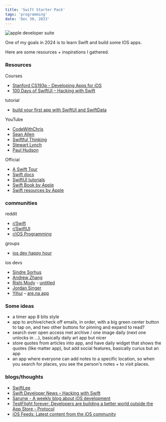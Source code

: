 ```yaml
---
title: 'Swift Starter Pack'
tags: 'programming'
date: 'Dec 30, 2023'
---
```


![apple developer suite](/images/swift.jpeg)

One of my goals in 2024 is to learn Swift and build some IOS apps.

Here are some resources + inspirations I gathered.

### Resources

Courses

- [Stanford CS193p - Developing Apps for iOS](https://cs193p.sites.stanford.edu/2023)
- [100 Days of SwiftUI – Hacking with Swift](https://www.hackingwithswift.com/100/swiftui)

tutorial

- [build your first app with SwiftUI and SwiftData](https://www.hackingwithswift.com/articles/263/build-your-first-app-with-swiftui-and-swiftdata)

YouTube

- [CodeWithChris](https://www.youtube.com/channel/UC2D6eRvCeMtcF5OGHf1-trw)
- [Sean Allen](https://www.youtube.com/@seanallen/videos)
- [Swiftful Thinking](https://www.youtube.com/@SwiftfulThinking)
- [Stewart Lynch](https://www.youtube.com/c/stewartlynch)
- [Paul Hudson](https://www.youtube.com/@twostraws/videos)

Official

- [A Swift Tour](https://docs.swift.org/swift-book/documentation/the-swift-programming-language/guidedtour/)
- [Swift docs](https://docs.swift.org/swift-book/documentation/the-swift-programming-language/)
- [SwiftUI tutorials](https://developer.apple.com/tutorials/swiftui/)
- [Swift Book by Apple](https://books.apple.com/us/book/the-swift-programming-language-swift-5-3/id881256329)
- [Swift resources by Apple](https://developer.apple.com/swift/resources/)

### communities

reddit

- [r/Swift](https://www.reddit.com/r/swift/)
- [r/SwiftUI](https://www.reddit.com/r/SwiftUI/)
- [r/iOS Programming](https://www.reddit.com/r/iOSProgramming/)

groups

- [ios dev happy hour](https://links.iosdevhappyhour.com/)

ios devs

- [Sindre Sorhus](https://sindresorhus.com/)
- [Andrew Zhang](https://twitter.com/andrewczhang?lang=en)
- [Rishi Mody](https://twitter.com/rishmody) - [untitled](https://www.untitledpc.net/)
- [Jordan Singer](https://twitter.com/jsngr)
- [Yihui](https://twitter.com/_yihui) – [are.na app](https://arena-ios-app.vercel.app/)

### Some ideas

- a timer app 8 bits style
- app to archive/check off emails, in order, with a big green center button to tap on, and two other buttons for pinning and expand to read?
- search over open access met archive / one image daily (next one unlocks in ...), basically daily art app but nicer
- store quotes from articles into app, and have daily widget that shows the quotes (like matter app), but add social features, basically curius but an app
- an app where everyone can add notes to a specific location, so when you search for places, you see the person's notes + to visit places.

### blogs/thoughts

- [SwiftLee](https://www.avanderlee.com/)
- [Swift Developer News – Hacking with Swift](https://www.hackingwithswift.com/articles)
- [Sarunw - A weekly blog about iOS development](https://sarunw.com/)
- [TestFlight forever: Developers are building a better world outside the App Store - Protocol](https://www.protocol.com/testflight-app-store#toggle-gdpr)
- [iOS Feeds: Latest content from the iOS community](https://iosfeeds.com/)

